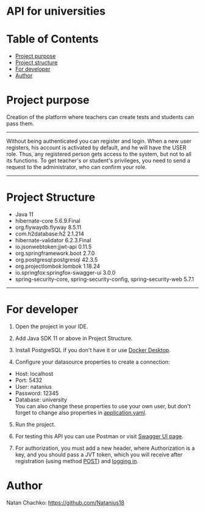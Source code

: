 # API for universities
# Table of Contents
* [Project purpose](#purpose)
* [Project structure](#structure)
* [For developer](#developer-start)
* [Author](#author)

# <a name="purpose"></a>Project purpose
Creation of the platform where teachers can create tests and students can pass them.
<hr>
Without being authenticated you can register and login.
When a new user registers, his account is activated by default, and he will have the USER role.
Thus, any registered person gets access to the system, but not to all its functions.
To get teacher's or student's privileges, you need to send a request to the administrator, who can confirm your role.
<hr>

# <a name="structure"></a>Project Structure
* Java 11
* hibernate-core 5.6.9.Final
* org.flywaydb.flyway 8.5.11
* com.h2database:h2 2.1.214
* hibernate-validator 6.2.3.Final
* io.jsonwebtoken:jjwt-api 0.11.5
* org.springframework.boot 2.7.0
* org.postgresql:postgresql 42.3.5
* org.projectlombok:lombok 1.18.24
* io.springfox:springfox-swagger-ui 3.0.0
* spring-security-core, spring-security-config, spring-security-web 5.7.1
<hr>

# <a name="developer-start"></a>For developer

1. Open the project in your IDE.

2. Add Java SDK 11 or above in Project Structure.

3. Install PostgreSQL if you don't have it or use [Docker Desktop](https://docs.docker.com/).

4. Configure your datasource properties to create a connection:
 + Host: localhost
 + Port: 5432
 + User: natanius
 + Password: 12345
 + Database: university    
You can also change these properties to use your own user, but don't forget to 
change also properties in [application.yaml](https://github.com/Natanius18/internship/blob/main/src/main/resources/application.yaml).

5. Run the project.

6. For testing this API you can use Postman or visit [Swagger UI page](http://localhost:8080/university/swagger-ui/index.html).

7. For authorization, you must add a new header, where Authorization is a key, 
and you should pass a JVT token, which you will receive after registration (using method [POST](http://localhost:8080/university/swagger-ui/index.html#/student-controller/saveUsingPOST_1)) and [logging in](http://localhost:8080/university/swagger-ui/index.html#/authentication-controller/authenticateUsingPOST).

# <a name="author"></a>Author

Natan Chachko: https://github.com/Natanius18

